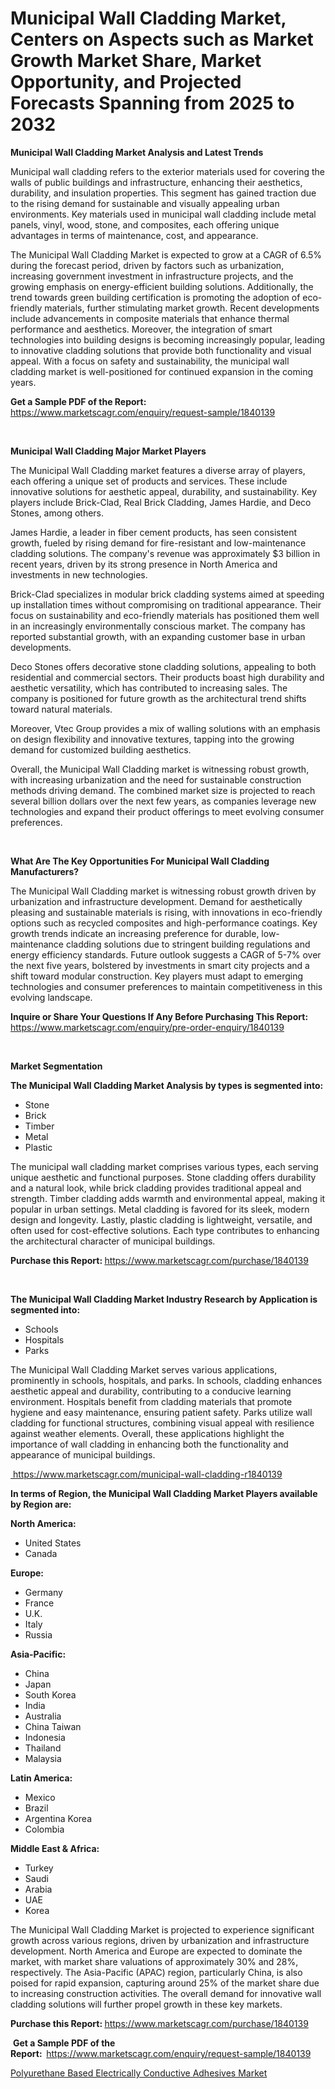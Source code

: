 <p><h1>Municipal Wall Cladding Market, Centers on Aspects such as Market Growth Market Share, Market Opportunity, and Projected Forecasts Spanning from 2025 to 2032</h1></p><p><strong>Municipal Wall Cladding Market Analysis and Latest Trends</strong></p>
<p><p>Municipal wall cladding refers to the exterior materials used for covering the walls of public buildings and infrastructure, enhancing their aesthetics, durability, and insulation properties. This segment has gained traction due to the rising demand for sustainable and visually appealing urban environments. Key materials used in municipal wall cladding include metal panels, vinyl, wood, stone, and composites, each offering unique advantages in terms of maintenance, cost, and appearance.</p><p>The Municipal Wall Cladding Market is expected to grow at a CAGR of 6.5% during the forecast period, driven by factors such as urbanization, increasing government investment in infrastructure projects, and the growing emphasis on energy-efficient building solutions. Additionally, the trend towards green building certification is promoting the adoption of eco-friendly materials, further stimulating market growth. Recent developments include advancements in composite materials that enhance thermal performance and aesthetics. Moreover, the integration of smart technologies into building designs is becoming increasingly popular, leading to innovative cladding solutions that provide both functionality and visual appeal. With a focus on safety and sustainability, the municipal wall cladding market is well-positioned for continued expansion in the coming years.</p></p>
<p><strong>Get a Sample PDF of the Report:&nbsp;</strong> <a href="https://www.marketscagr.com/enquiry/request-sample/1840139?utm_campaign=3001&utm_medium=2&utm_source=Github&utm_content=ia&utm_term=03042025&utm_id=municipal-wall-cladding">https://www.marketscagr.com/enquiry/request-sample/1840139</a></p>
<p>&nbsp;</p>
<p><strong>Municipal Wall Cladding Major Market Players</strong></p>
<p><p>The Municipal Wall Cladding market features a diverse array of players, each offering a unique set of products and services. These include innovative solutions for aesthetic appeal, durability, and sustainability. Key players include Brick-Clad, Real Brick Cladding, James Hardie, and Deco Stones, among others. </p><p>James Hardie, a leader in fiber cement products, has seen consistent growth, fueled by rising demand for fire-resistant and low-maintenance cladding solutions. The company's revenue was approximately $3 billion in recent years, driven by its strong presence in North America and investments in new technologies.</p><p>Brick-Clad specializes in modular brick cladding systems aimed at speeding up installation times without compromising on traditional appearance. Their focus on sustainability and eco-friendly materials has positioned them well in an increasingly environmentally conscious market. The company has reported substantial growth, with an expanding customer base in urban developments.</p><p>Deco Stones offers decorative stone cladding solutions, appealing to both residential and commercial sectors. Their products boast high durability and aesthetic versatility, which has contributed to increasing sales. The company is positioned for future growth as the architectural trend shifts toward natural materials.</p><p>Moreover, Vtec Group provides a mix of walling solutions with an emphasis on design flexibility and innovative textures, tapping into the growing demand for customized building aesthetics.</p><p>Overall, the Municipal Wall Cladding market is witnessing robust growth, with increasing urbanization and the need for sustainable construction methods driving demand. The combined market size is projected to reach several billion dollars over the next few years, as companies leverage new technologies and expand their product offerings to meet evolving consumer preferences.</p></p>
<p>&nbsp;</p>
<p><strong>What Are The Key Opportunities For Municipal Wall Cladding Manufacturers?</strong></p>
<p><p>The Municipal Wall Cladding market is witnessing robust growth driven by urbanization and infrastructure development. Demand for aesthetically pleasing and sustainable materials is rising, with innovations in eco-friendly options such as recycled composites and high-performance coatings. Key growth trends indicate an increasing preference for durable, low-maintenance cladding solutions due to stringent building regulations and energy efficiency standards. Future outlook suggests a CAGR of 5-7% over the next five years, bolstered by investments in smart city projects and a shift toward modular construction. Key players must adapt to emerging technologies and consumer preferences to maintain competitiveness in this evolving landscape.</p></p>
<p><strong>Inquire or Share Your Questions If Any Before Purchasing This Report:</strong> <a href="https://www.marketscagr.com/enquiry/pre-order-enquiry/1840139?utm_campaign=3001&utm_medium=2&utm_source=Github&utm_content=ia&utm_term=03042025&utm_id=municipal-wall-cladding">https://www.marketscagr.com/enquiry/pre-order-enquiry/1840139</a></p>
<p>&nbsp;</p>
<p><strong>Market Segmentation</strong></p>
<p><strong>The Municipal Wall Cladding Market Analysis by types is segmented into:</strong></p>
<p><ul><li>Stone</li><li>Brick</li><li>Timber</li><li>Metal</li><li>Plastic</li></ul></p>
<p><p>The municipal wall cladding market comprises various types, each serving unique aesthetic and functional purposes. Stone cladding offers durability and a natural look, while brick cladding provides traditional appeal and strength. Timber cladding adds warmth and environmental appeal, making it popular in urban settings. Metal cladding is favored for its sleek, modern design and longevity. Lastly, plastic cladding is lightweight, versatile, and often used for cost-effective solutions. Each type contributes to enhancing the architectural character of municipal buildings.</p></p>
<p><strong>Purchase this Report:&nbsp;</strong><a href="https://www.marketscagr.com/purchase/1840139?utm_campaign=3001&utm_medium=2&utm_source=Github&utm_content=ia&utm_term=03042025&utm_id=municipal-wall-cladding">https://www.marketscagr.com/purchase/1840139</a></p>
<p>&nbsp;</p>
<p><strong>The Municipal Wall Cladding Market Industry Research by Application is segmented into:</strong></p>
<p><ul><li>Schools</li><li>Hospitals</li><li>Parks</li></ul></p>
<p><p>The Municipal Wall Cladding Market serves various applications, prominently in schools, hospitals, and parks. In schools, cladding enhances aesthetic appeal and durability, contributing to a conducive learning environment. Hospitals benefit from cladding materials that promote hygiene and easy maintenance, ensuring patient safety. Parks utilize wall cladding for functional structures, combining visual appeal with resilience against weather elements. Overall, these applications highlight the importance of wall cladding in enhancing both the functionality and appearance of municipal buildings.</p></p>
<p><a href="https://www.marketscagr.com/municipal-wall-cladding-r1840139?utm_campaign=3001&utm_medium=2&utm_source=Github&utm_content=ia&utm_term=03042025&utm_id=municipal-wall-cladding">&nbsp;https://www.marketscagr.com/municipal-wall-cladding-r1840139</a></p>
<p><strong>In terms of Region, the Municipal Wall Cladding Market Players available by Region are:</strong></p>
<p>
    <p> <strong> North America: </strong>
        <ul>
            <li>United States</li>
            <li>Canada</li>
        </ul>
        </p> 
    <p> <strong> Europe: </strong>
        <ul>
            <li>Germany</li>
            <li>France</li>
            <li>U.K.</li>
            <li>Italy</li>
            <li>Russia</li>
        </ul>
        </p> 
    <p> <strong> Asia-Pacific: </strong>
        <ul>
            <li>China</li>
            <li>Japan</li>
            <li>South Korea</li>
            <li>India</li>
            <li>Australia</li>
            <li>China Taiwan</li>
            <li>Indonesia</li>
            <li>Thailand</li>
            <li>Malaysia</li>
        </ul>
        </p> 
    <p> <strong> Latin America: </strong>
        <ul>
            <li>Mexico</li>
            <li>Brazil</li>
            <li>Argentina Korea</li>
            <li>Colombia</li>
        </ul>
        </p> 
    <p> <strong> Middle East & Africa: </strong>
        <ul>
            <li>Turkey</li>
            <li>Saudi</li>
            <li>Arabia</li>
            <li>UAE</li>
            <li>Korea</li>
        </ul>
    </p>
    </p>
<p><p>The Municipal Wall Cladding Market is projected to experience significant growth across various regions, driven by urbanization and infrastructure development. North America and Europe are expected to dominate the market, with market share valuations of approximately 30% and 28%, respectively. The Asia-Pacific (APAC) region, particularly China, is also poised for rapid expansion, capturing around 25% of the market share due to increasing construction activities. The overall demand for innovative wall cladding solutions will further propel growth in these key markets.</p></p>
<p><strong>Purchase this Report: </strong><a href="https://www.marketscagr.com/purchase/1840139?utm_campaign=3001&utm_medium=2&utm_source=Github&utm_content=ia&utm_term=03042025&utm_id=municipal-wall-cladding">https://www.marketscagr.com/purchase/1840139</a></p>
<p>&nbsp;<strong>Get a Sample PDF of the Report:&nbsp;&nbsp;</strong><a href="https://www.marketscagr.com/enquiry/request-sample/1840139?utm_campaign=3001&utm_medium=2&utm_source=Github&utm_content=ia&utm_term=03042025&utm_id=municipal-wall-cladding">https://www.marketscagr.com/enquiry/request-sample/1840139</a></p>
<p><strong></strong></p>
<p><p><a href="https://github.com/amoakuolaopa/Market-Research-Report-List-1/blob/main/polyurethane-based-electrically-conductive-adhesives-market.md?utm_campaign=3001&utm_medium=2&utm_source=Github&utm_content=ia&utm_term=03042025&utm_id=municipal-wall-cladding">Polyurethane Based Electrically Conductive Adhesives Market</a></p></p>